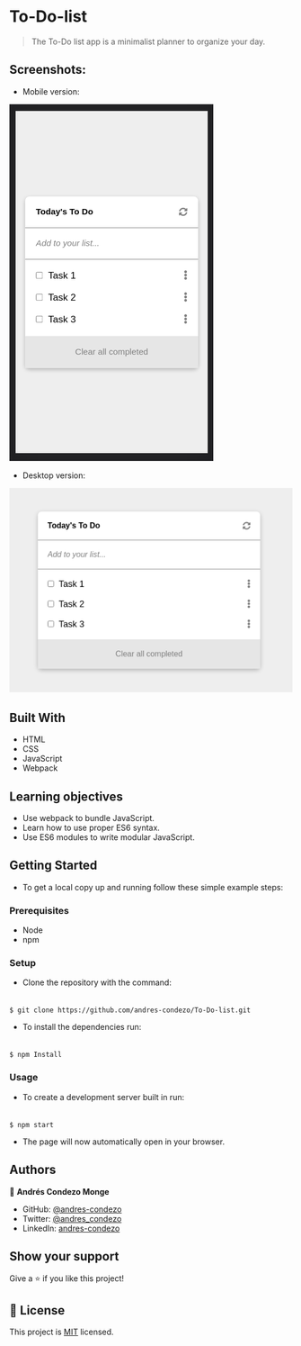 # To-Do-list

>	The To-Do list app is a minimalist planner to organize your day.

## Screenshots:

- Mobile version:

![screenshot](./src/img/screenshot-mobile.png)

- Desktop version:

![screenshot](./src/img/screenshot-desktop.png)

## Built With

- HTML
- CSS
- JavaScript
- Webpack

## Learning objectives

- Use webpack to bundle JavaScript.
- Learn how to use proper ES6 syntax.
- Use ES6 modules to write modular JavaScript.

## Getting Started

- To get a local copy up and running follow these simple example steps:

### Prerequisites
  - Node
  - npm

### Setup

- Clone the repository with the command:

<code>
$ git clone https://github.com/andres-condezo/To-Do-list.git
</code>


- To install the dependencies run: 

<code>
$ npm Install
</code>


### Usage

- To create a development server built in run:

<code>
$ npm start
</code>


- The page will now automatically open in your browser. 


## Authors

👤 **Andrés Condezo Monge**

- GitHub: [@andres-condezo](https://github.com/andres-condezo)
- Twitter: [@andres_condezo](https://twitter.com/andres_condezo)
- LinkedIn: [andres-condezo](https://linkedin.com/in/andres-condezo)

## Show your support

Give a ⭐️ if you like this project!

## 📝 License

This project is [MIT](./MIT.md) licensed.
